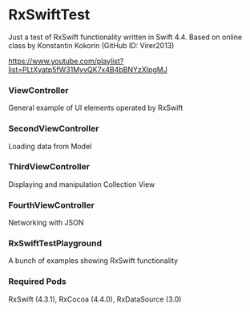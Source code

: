 # RxSwiftTest

Just a test of RxSwift functionality written in Swift 4.4. Based on online class by Konstantin Kokorin (GitHub ID: Virer2013)

https://www.youtube.com/playlist?list=PLtXyatp5fW31MyvQK7x4B4bBNYzXIpgMJ

### ViewController

General example of UI elements operated by RxSwift

### SecondViewController

Loading data from Model

### ThirdViewController

Displaying and manipulation Collection View

### FourthViewController

Networking with JSON

### RxSwiftTestPlayground

A bunch of examples showing RxSwift functionality

### Required Pods

RxSwift (4.3.1), RxCocoa (4.4.0), RxDataSource (3.0)
